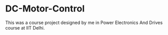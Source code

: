 # DC-Motor-Control


This was a course project designed by me in Power Electronics And Drives course at IIT Delhi.

